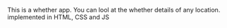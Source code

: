 This is a whether app. 
You can lool at the whether details of any location.
implemented in HTML, CSS and JS
